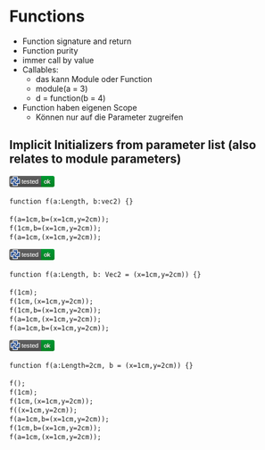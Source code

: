 # Functions

* Function signature and return
* Function purity
* immer call by value
* Callables:
  * das kann Module oder Function
  * module(a = 3)
  * d = function(b = 4)
* Function haben eigenen Scope
  * Können nur auf die Parameter zugreifen

## Implicit Initializers from parameter list (also relates to module parameters)

![test](.test/README_implicit_init_by_parameter_A.png)

```µcad,README_implicit_init_by_parameter_A
function f(a:Length, b:vec2) {}

f(a=1cm,b=(x=1cm,y=2cm));
f(1cm,b=(x=1cm,y=2cm));
f(a=1cm,(x=1cm,y=2cm));
```

![test](.test/README_implicit_init_by_parameter_B.png)

```µcad,README_implicit_init_by_parameter_B
function f(a:Length, b: Vec2 = (x=1cm,y=2cm)) {}

f(1cm);
f(1cm,(x=1cm,y=2cm));
f(1cm,b=(x=1cm,y=2cm));
f(a=1cm,(x=1cm,y=2cm));
f(a=1cm,b=(x=1cm,y=2cm));
```

![test](.test/README_implicit_init_by_parameter_C.png)

```µcad,README_implicit_init_by_parameter_C
function f(a:Length=2cm, b = (x=1cm,y=2cm)) {}

f();
f(1cm);
f(1cm,(x=1cm,y=2cm));
f((x=1cm,y=2cm));
f(a=1cm,b=(x=1cm,y=2cm));
f(1cm,b=(x=1cm,y=2cm));
f(a=1cm,(x=1cm,y=2cm));
```
